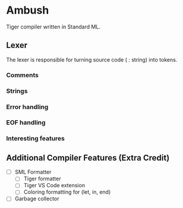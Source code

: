 # Ambush

Tiger compiler written in Standard ML. 


## Lexer

The lexer is responsible for turning source code ( : string) into tokens. 

### Comments



### Strings

### Error handling

### EOF handling

### Interesting features




## Additional Compiler Features (Extra Credit)

 - [ ] SML Formatter
    - [ ] Tiger formatter
    - [ ] Tiger VS Code extension
    - [ ] Coloring formatting for (let, in, end)
 - [ ] Garbage collector